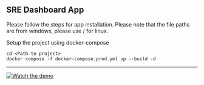 **SRE Dashboard App**
---
Please follow the steps for app installation.
Please note that the file paths are from windows, please use / for linux.


Setup the project using docker-compose
```
cd <Path to project>
docker compose -f docker-compose.prod.yml up --build -d
```
---

[![Watch the demo](https://img.youtube.com/vi/3_1k6DgWnNc/maxresdefault.jpg)](https://youtu.be/3_1k6DgWnNc)
